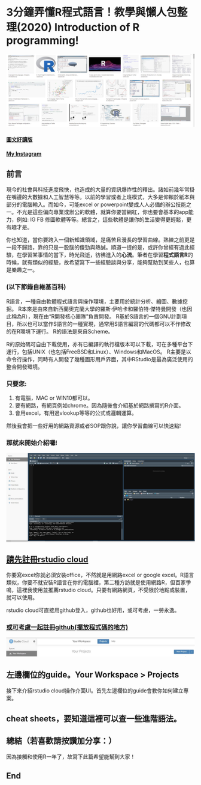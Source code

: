 # 3分鐘弄懂R程式語言！教學與懶人包整理(2020) Introduction of R programming!
![f1](https://github.com/HCH1/blog/blob/master/fig/r1.JPG)

#### [圖文好讀版]()
#### [My Instagram](https://www.instagram.com/redbox111)

## 前言
現今的社會與科技進度飛快，也造成的大量的資訊爆炸性的釋出。諸如前幾年常掛在嘴邊的大數據和人工智慧等等。以前的學習或者上班模式，大多是仰賴於紙本與部分的電腦輸入。而如今，可能excel or powerpoint變成人人必備的辦公技能之一。不光是這些偏向專業或辦公的軟體，就算你要當網紅，你也要會基本的app能力，例如: IG FB 修圖軟體等等。總言之，這些軟體是讓你的生活變得更輕鬆，更有趣才是。

你也知道，當你要跨入一個新知識領域，是痛苦且漫長的學習曲線。熟練之前更是一段不歸路，靠的只是一股腦的傻勁與熱誠。順道一提的是，或許你曾經有過此經驗，在學習某事情的當下，時光飛逝，彷彿進入的**心流**。筆者在學習**程式語言R**的時候，就有類似的經驗，故希望寫下一些經驗談與分享，能夠幫助到某些人，也算是樂趣之一。

### (以下節錄自維基百科)
R語言，一種自由軟體程式語言與操作環境，主要用於統計分析、繪圖、數據挖掘。 R本來是由來自新西蘭奧克蘭大學的羅斯·伊哈卡和羅伯特·傑特曼開發（也因此稱為R），現在由“R開發核心團隊”負責開發。 R基於S語言的一個GNU計劃項目，所以也可以當作S語言的一種實現，通常用S語言編寫的代碼都可以不作修改的在R環境下運行。 R的語法是來自Scheme。

R的原始碼可自由下載使用，亦有已編譯的執行檔版本可以下載，可在多種平台下運行，包括UNIX（也包括FreeBSD和Linux）、Windows和MacOS。 R主要是以命令行操作，同時有人開發了幾種圖形用戶界面，其中RStudio是最為廣泛使用的整合開發環境。

### 只要您:
1. 有電腦，MAC or WIN10都可以。
1. 要有網路，有網頁例如chrome。因為隨後會介紹基於網路撰寫的R介面。
1. 會用excel，有用過vlookup等等的公式或邏輯運算。

然後我會把一些好用的網路資源或者SOP跟你說，讓你學習曲線可以快速點!

### 那就來開始介紹囉!

![f1](https://github.com/HCH1/blog/blob/master/fig/r1b.JPG)

## [請先註冊rstudio cloud](https://rstudio.cloud/projects)
你要寫excel你就必須安裝office，不然就是用網路excel or google excel。R語言類似，你要不就安裝R語言在你的電腦裡，第二種方訪就是使用網路R，但百家爭鳴，這裡我使用並推薦rstudio cloud。只要有網路網頁，不受限於地點或裝置，就可以使用。

rstudio cloud可直接用github登入，github也好用，或可考慮，一勞永逸。
### [或可考慮一起註冊github(擺放程式碼的地方)](https://github.com/)


![f1](https://github.com/HCH1/blog/blob/master/fig/r1c.JPG)

## 左邊欄位的guide。Your Workspace > Projects
接下來介紹rstudio cloud操作介面UI。首先左邊欄位的guide會教你如何建立專案。



## cheat sheets，要知道這裡可以查一些進階語法。



## 總結（若喜歡請按讚加分享：）
因為接觸和使用R一年了，故寫下此篇希望能幫到大家！

## End

